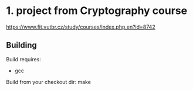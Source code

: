 # 1. project from Cryptography course

https://www.fit.vutbr.cz/study/courses/index.php.en?id=8742

## Building

Build requires:
* gcc

Build from your checkout dir:
    make

